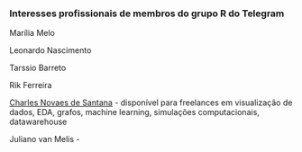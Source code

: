 ### Interesses profissionais de membros do grupo R do Telegram 

Marília Melo

Leonardo Nascimento 

Tarssio Barreto

Rik Ferreira

[Charles Novaes de Santana](linkedin.com/in/cndesantana/) - disponível para freelances em visualização de dados, EDA, grafos, machine learning, simulações computacionais, datawarehouse

Juliano van Melis - 
